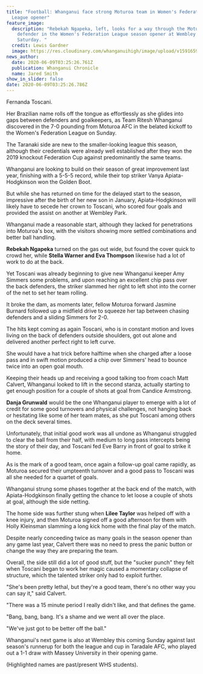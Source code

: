 ```yaml
---
title: "Football: Whanganui face strong Moturoa team in Women's Federation
  League opener"
feature_image:
  description: "Rebekah Ngapeka, left, looks for a way through the Moturoa
    defender in the Women's Federation League season opener at Wembley Park on
    Saturday. "
  credit: Lewis Gardner
  image: https://res.cloudinary.com/whanganuihigh/image/upload/v1591659863/News/Rebekah_Ngapeka._Chron_9.6.20_Photo_Lewis_Gardner.jpg
news_author:
  date: 2020-06-09T03:25:26.761Z
  publication: Whanganui Chronicle
  name: Jared Smith
show_in_slider: false
date: 2020-06-09T03:25:26.786Z
---
```

Fernanda Toscani.

Her Brazilian name rolls off the tongue as effortlessly as she glides into gaps between defenders and goalkeepers, as Team Ritesh Whanganui discovered in the 7-0 pounding from Moturoa AFC in the belated kickoff to the Women's Federation League on Sunday.

The Taranaki side are new to the smaller-looking league this season, although their credentials were already well established after they won the 2019 knockout Federation Cup against predominantly the same teams.

Whanganui are looking to build on their season of great improvement last year, finishing with a 5-5-5 record, while their top striker Vanya Apiata-Hodgkinson won the Golden Boot.

But while she has returned on time for the delayed start to the season, impressive after the birth of her new son in January, Apiata-Hodgkinson will likely have to secede her crown to Toscani, who scored four goals and provided the assist on another at Wembley Park.

Whanganui made a reasonable start, although they lacked for penetrations into Moturoa's box, with the visitors showing more settled combinations and better ball handling.

**Rebekah Ngapeka** turned on the gas out wide, but found the cover quick to crowd her, while **Stella Warner and Eva Thompson** likewise had a lot of work to do at the back.

Yet Toscani was already beginning to give new Whanganui keeper Amy Simmers some problems, and upon reaching an excellent chip pass over the back defenders, the striker slammed her right to left shot into the corner of the net to set her team rolling.

It broke the dam, as moments later, fellow Moturoa forward Jasmine Burnard followed up a midfield drive to squeeze her tap between chasing defenders and a sliding Simmers for 2-0.

The hits kept coming as again Toscani, who is in constant motion and loves living on the back of defenders outside shoulders, got out alone and delivered another perfect right to left curve.

She would have a hat trick before halftime when she charged after a loose pass and in swift motion produced a chip over Simmers' head to bounce twice into an open goal mouth.

Keeping their heads up and receiving a good talking too from coach Matt Calvert, Whanganui looked to lift in the second stanza, actually starting to get enough position for a couple of shots at goal from Candice Armstrong.

**Danja Grunwald** would be the one Whanganui player to emerge with a lot of credit for some good turnovers and physical challenges, not hanging back or hesitating like some of her team mates, as she put Toscani among others on the deck several times.

Unfortunately, that initial good work was all undone as Whanganui struggled to clear the ball from their half, with medium to long pass intercepts being the story of their day, and Toscani fed Eve Barry in front of goal to strike it home.

As is the mark of a good team, once again a follow-up goal came rapidly, as Moturoa secured their umpteenth turnover and a good pass to Toscani was all she needed for a quartet of goals.

Whanganui strung some phases together at the back end of the match, with Apiata-Hodgkinson finally getting the chance to let loose a couple of shots at goal, although the side netting.

The home side was further stung when **Lilee Taylor** was helped off with a knee injury, and then Moturoa signed off a good afternoon for them with Holly Kleinsman slamming a long kick home with the final play of the match.

Despite nearly conceeding twice as many goals in the season opener than any game last year, Calvert there was no need to press the panic button or change the way they are preparing the team.

Overall, the side still did a lot of good stuff, but the "sucker punch" they felt when Toscani began to work her magic caused a momentary collapse of structure, which the talented striker only had to exploit further.

"She's been pretty lethal, but they're a good team, there's no other way you can say it," said Calvert.

"There was a 15 minute period I really didn't like, and that defines the game.

"Bang, bang, bang. It's a shame and we went all over the place.

"We've just got to be better off the ball."

Whanganui's next game is also at Wembley this coming Sunday against last season's runnerup for both the league and cup in Taradale AFC, who played out a 1-1 draw with Massey University in their opening game.

(Highlighted names are past/present WHS students).
